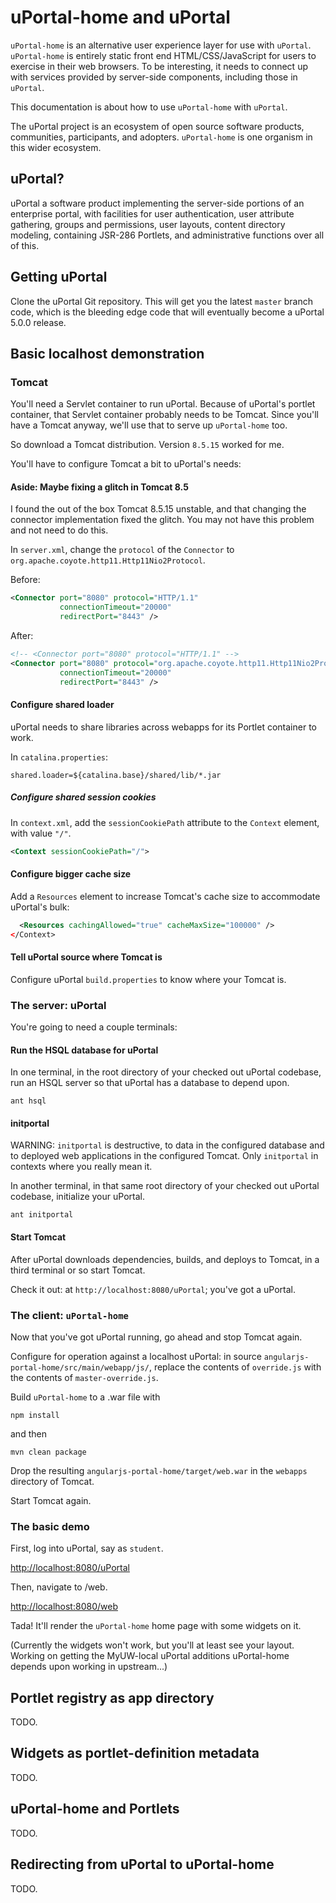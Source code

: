 # uPortal-home and uPortal

`uPortal-home` is an alternative user experience layer for use with `uPortal`. `uPortal-home` is entirely static front end HTML/CSS/JavaScript for users to exercise in their web browsers. To be interesting, it needs to connect up with services provided by server-side components, including those in `uPortal`.

This documentation is about how to use `uPortal-home` with `uPortal`.

The uPortal project is an ecosystem of open source software products, communities, participants, and adopters. `uPortal-home` is one organism in this wider ecosystem.

## uPortal?

uPortal a software product implementing the server-side portions of an enterprise portal, with facilities for user authentication, user attribute gathering, groups and permissions, user layouts, content directory modeling, containing JSR-286 Portlets, and administrative functions over all of this.

## Getting uPortal

Clone the uPortal Git repository. This will get you the latest `master` branch code, which is the bleeding edge code that will eventually become a uPortal 5.0.0 release.

## Basic localhost demonstration

### Tomcat

You'll need a Servlet container to run uPortal. Because of uPortal's portlet container, that Servlet container probably needs to be Tomcat. Since you'll have a Tomcat anyway, we'll use that to serve up `uPortal-home` too.

So download a Tomcat distribution. Version `8.5.15` worked for me.

You'll have to configure Tomcat a bit to uPortal's needs:

#### Aside: Maybe fixing a glitch in Tomcat 8.5

I found the out of the box Tomcat 8.5.15 unstable, and that changing the connector implementation fixed the glitch.  You may not have this problem and not need to do this.

In `server.xml`, change the `protocol` of the `Connector` to `org.apache.coyote.http11.Http11Nio2Protocol`.

Before:

```xml
<Connector port="8080" protocol="HTTP/1.1"
           connectionTimeout="20000"
           redirectPort="8443" />

```

After:

```xml
<!-- <Connector port="8080" protocol="HTTP/1.1" -->
<Connector port="8080" protocol="org.apache.coyote.http11.Http11Nio2Protocol"
           connectionTimeout="20000"
           redirectPort="8443" />
```

#### Configure shared loader

uPortal needs to share libraries across webapps for its Portlet container to work.

In `catalina.properties`:

```
shared.loader=${catalina.base}/shared/lib/*.jar
```

##### Configure shared session cookies

In `context.xml`, add the `sessionCookiePath` attribute to the `Context` element, with value `"/"`.

```xml
<Context sessionCookiePath="/">
```

#### Configure bigger cache size

Add a `Resources` element to increase Tomcat's cache size to accommodate uPortal's bulk:

```xml
  <Resources cachingAllowed="true" cacheMaxSize="100000" />
</Context>
```

#### Tell uPortal source where Tomcat is

Configure uPortal `build.properties` to know where your Tomcat is.




### The server: uPortal

You're going to need a couple terminals:

#### Run the HSQL database for uPortal

In one terminal, in the root directory of your checked out uPortal codebase, run an HSQL server so that uPortal has a database to depend upon.

```
ant hsql
```

#### initportal

WARNING: `initportal` is destructive, to data in the configured database and to deployed web applications in the configured Tomcat. Only `initportal` in contexts where you really mean it.

In another terminal, in that same root directory of your checked out uPortal codebase, initialize your uPortal.

```shell
ant initportal
```

#### Start Tomcat

After uPortal downloads dependencies, builds, and deploys to Tomcat, in a third terminal or so start Tomcat.

Check it out: at `http://localhost:8080/uPortal`; you've got a uPortal.

### The client: `uPortal-home`

Now that you've got uPortal running, go ahead and stop Tomcat again.

Configure for operation against a localhost uPortal: in source `angularjs-portal-home/src/main/webapp/js/`, replace the contents of  `override.js` with the contents of `master-override.js`.

Build `uPortal-home` to a .war file with

```shell
npm install
```

and then

```shell
mvn clean package
```

Drop the resulting `angularjs-portal-home/target/web.war` in the `webapps` directory of Tomcat.

Start Tomcat again.

### The basic demo

First, log into uPortal, say as `student`.

<http://localhost:8080/uPortal>

Then, navigate to /web.

<http://localhost:8080/web>

Tada! It'll render the `uPortal-home` home page with some widgets on it.

(Currently the widgets won't work, but you'll at least see your layout. Working on getting the MyUW-local uPortal additions uPortal-home depends upon working in upstream...)

## Portlet registry as app directory

TODO.

## Widgets as portlet-definition metadata

TODO.

## uPortal-home and Portlets

TODO.

## Redirecting from uPortal to uPortal-home

TODO.
